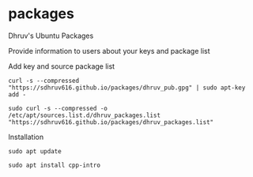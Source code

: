 # packages
Dhruv's Ubuntu Packages


Provide information to users about your keys and package list

Add key and source package list

    curl -s --compressed "https://sdhruv616.github.io/packages/dhruv_pub.gpg" | sudo apt-key add -

    sudo curl -s --compressed -o /etc/apt/sources.list.d/dhruv_packages.list "https://sdhruv616.github.io/packages/dhruv_packages.list"

Installation

    sudo apt update
    
    sudo apt install cpp-intro